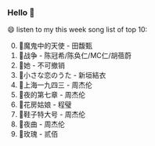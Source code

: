 

### Hello 👋

😄 listen to my this week song list of top 10:

0. 🌈魔鬼中的天使 - 田馥甄
1. 🌈战争 - 陈冠希/陈奂仁/MC仁/胡蓓蔚
2. 🌈她 - 不可撤销
3. 🌈小さな恋のうた - 新垣結衣
4. 🌈上海一九四三 - 周杰伦
5. 🌈夜的第七章 - 周杰伦
6. 🌈花房姑娘 - 程璧
7. 🌈鞋子特大号 - 周杰伦
8. 🌈夜曲 - 周杰伦
9. 🌈玫瑰 - 贰佰


